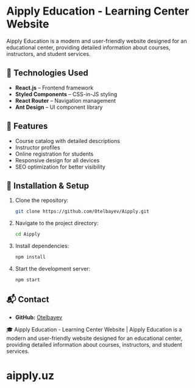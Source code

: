 # Aipply Education - Learning Center Website

Aipply Education is a modern and user-friendly website designed for an educational center, providing detailed information about courses, instructors, and student services.

## 🚀 Technologies Used

- **React.js** – Frontend framework
- **Styled Components** – CSS-in-JS styling
- **React Router** – Navigation management
- **Ant Design** – UI component library

## 📂 Features

- Course catalog with detailed descriptions
- Instructor profiles
- Online registration for students
- Responsive design for all devices
- SEO optimization for better visibility

## 🔧 Installation & Setup

1. Clone the repository:
   ```sh
   git clone https://github.com/Otelbayev/Aipply.git
   ```
2. Navigate to the project directory:
   ```sh
   cd Aipply
   ```
3. Install dependencies:
   ```sh
   npm install
   ```
4. Start the development server:
   ```sh
   npm start
   ```

## 📬 Contact

- **GitHub:** [Otelbayev](https://github.com/Otelbayev/Aipply)

🎓 Aipply Education - Learning Center Website | Aipply Education is a modern and user-friendly website designed for an educational center, providing detailed information about courses, instructors, and student services.
# aipply.uz
